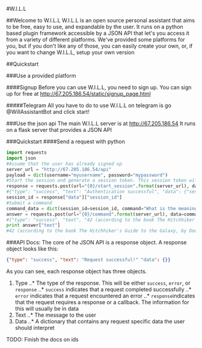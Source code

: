 #W.I.L.L

##Welcome to W.I.L.L
W.I.L.L is an open source personal assistant that aims to be free, easy to use, and expandable by the user.
It runs on a python based plugin framework accessible by a JSON API that let's you access it from a variety of different platforms.
We've provided some platforms for you, but if you don't like any of those, you can easily create your own, or, if you want to change W.I.L.L, setup your own version


##Quickstart

###Use a provided platform

####Signup
Before you can use W.I.L.L, you need to sign up.
You can sign up for free at http://67.205.186.54/static/signup_page.html

#####Telegram
All you have to do to use W.I.L.L on telegram is go @WillAssistantBot and click start!

###Use the json api
The main W.I.L.L server is at http://67.205.186.54
It runs on a flask server that provides a JSON API

###Quickstart
####Send a request with python
```python
import requests
import json
#Assume that the user has already signed up
server_url = "http://67.205.186.54/api"
payload = dict(username="myusername", password="mypassword")
#Start the session and generate a session token. This session token will endure until you go to /end_session or the server reboots
response = requests.post(url="{0}/start_session".format(server_url), data=payload)
#{"type": "success", "text": "Authentication successful", "data": {"session_id": "aaaa-bbbb-cccc-dddd"}
session_id = response["data"]["session_id"]
#Submit a command
command_data = dict(session_id=session_id, command="What is the meaning of life?")
answer = requests.post(url="{0}/command".format(server_url), data=command_data)
#{"type": "success", "text", "42 (according to the book The Hitchhiker's Guide to the Galaxy, by Douglas Adams)", "data": {"command_id": "aaaa-bbbb-cccc-dddd_1", "command_response": "42 (according to the book The Hitchhiker's Guide to the Galaxy, by Douglas Adams)"}}
print answer["text"]
#42 (according to the book The Hitchhiker's Guide to the Galaxy, by Douglas Adams)
```


###API Docs:
The core of he JSON API is a response object. A response object looks like this:
```json
{"type": "success", "text": "Request successful!" "data": {}}
```
As you can see, each response object has three objects.
1. Type
..*  The type of the response. This will be either `success`, `error`, or `response`
..*  `success` indicates that a request completed successfully
..*  `error` indicates that a request encountered an error
..* `response`indicates that the request requires a response or a callback. The information for this will usually be in data
2. Text
..* The message to the user
3. Data
..* A dictionary that contains any request specific data the user should interpret

TODO: Finish the docs on ids